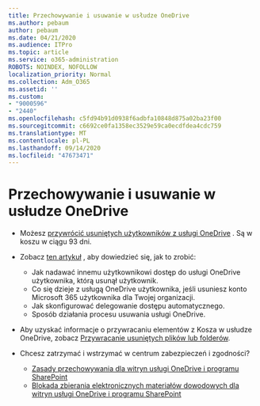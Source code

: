 ```yaml
---
title: Przechowywanie i usuwanie w usłudze OneDrive
ms.author: pebaum
author: pebaum
ms.date: 04/21/2020
ms.audience: ITPro
ms.topic: article
ms.service: o365-administration
ROBOTS: NOINDEX, NOFOLLOW
localization_priority: Normal
ms.collection: Adm_O365
ms.assetid: ''
ms.custom:
- "9000596"
- "2440"
ms.openlocfilehash: c5fd94b91d0938f6adbfa10848d875a02ba23f00
ms.sourcegitcommit: c6692ce0fa1358ec3529e59ca0ecdfdea4cdc759
ms.translationtype: MT
ms.contentlocale: pl-PL
ms.lasthandoff: 09/14/2020
ms.locfileid: "47673471"
---
```

# <a name="onedrive-retention-and-deletion"></a>Przechowywanie i usuwanie w usłudze OneDrive

- Możesz [przywrócić usuniętych użytkowników z usługi OneDrive](https://docs.microsoft.com/onedrive/restore-deleted-onedrive) . Są w koszu w ciągu 93 dni.

- Zobacz [ten artykuł](https://docs.microsoft.com/onedrive/retention-and-deletion) , aby dowiedzieć się, jak to zrobić:
    - Jak nadawać innemu użytkownikowi dostęp do usługi OneDrive użytkownika, którą usunął użytkownik.
    - Co się dzieje z usługą OneDrive użytkownika, jeśli usuniesz konto Microsoft 365 użytkownika dla Twojej organizacji.
    - Jak skonfigurować delegowanie dostępu automatycznego.
    - Sposób działania procesu usuwania usługi OneDrive.

- Aby uzyskać informacje o przywracaniu elementów z Kosza w usłudze OneDrive, zobacz [Przywracanie usuniętych plików lub folderów](https://support.office.com/article/949ada80-0026-4db3-a953-c99083e6a84f).

- Chcesz zatrzymać i wstrzymać w centrum zabezpieczeń i zgodności?
    - [Zasady przechowywania dla witryn usługi OneDrive i programu SharePoint](https://docs.microsoft.com/microsoft-365/compliance/retention-policies)
    - [Blokada zbierania elektronicznych materiałów dowodowych dla witryn usługi OneDrive i programu SharePoint](https://docs.microsoft.com/office365/securitycompliance/ediscovery-cases#step-4-place-content-locations-on-hold)
